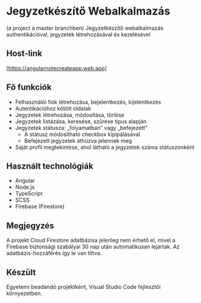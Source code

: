 # Jegyzetkészítő Webalkalmazás
(a project a master branchben)
Jegyzetkészítő webalkalmazás authentikációval, jegyzetek létrehozásával és kezelésével

## Host-link

[https://angularnotecreateapp.web.app]

## Fő funkciók

- Felhasználói fiók létrehozása, bejelentkezés, kijelentkezés
- Autentikációhoz kötött oldalak
- Jegyzetek létrehozása, módosítása, törlése
- Jegyzetek listázása, keresése, szűrése típus alapján
- Jegyzetek státusza: „folyamatban” vagy „befejezett”
    - A státusz módosítható checkbox kipipálásával
    - Befejezett jegyzetek áthúzva jelennek meg
- Saját profil megtekintése, ahol látható a jegyzetek száma státuszonként

## Használt technológiák

- Angular
- Node.js
- TypeScript
- SCSS
- Firebase (Firestore)

## Megjegyzés

A projekt Cloud Firestore adatbázisa jelenleg nem érhető el, mivel a Firebase biztonsági szabályai 30 nap után automatikusan lejártak. Az adatbázis-hozzáférés így le van tiltva.

## Készült

Egyetemi beadandó projektként, Visual Studio Code fejlesztői környezetben.
